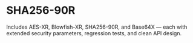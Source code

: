 # SHA256-90R
Includes AES-XR, Blowfish-XR, SHA256-90R, and Base64X — each with extended security parameters, regression tests, and clean API design.  
